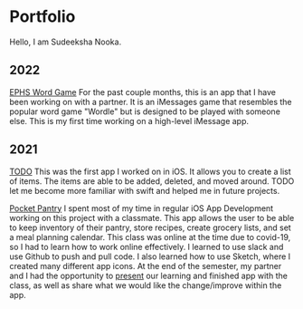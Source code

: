 # Portfolio
Hello, I am Sudeeksha Nooka.

## 2022

[EPHS Word Game](https://github.com/90306479/EPWordGuess)
For the past couple months, this is an app that I have been working on with a partner. It is an iMessages game that resembles the popular word game "Wordle" but is designed to be played with someone else. This is my first time working on a high-level iMessage app.

## 2021

[TODO](https://github.com/nsudeeksha/TODO) 
This was the first app I worked on in iOS. It allows you to create a list of items. The items are able to be added, deleted, and moved around. TODO let me become more familiar with swift and helped me in future projects. 

[Pocket Pantry](https://github.com/EPHS-iOS/GroceryTest)
I spent most of my time in regular iOS App Development working on this project with a classmate. This app allows the user to be able to keep inventory of their pantry, store recipes, create grocery lists, and set a meal planning calendar. This class was online at the time due to covid-19, so I had to learn how to work online effectively. I learned to use slack and use Github to push and pull code. I also learned how to use Sketch, where I created many different app icons. At the end of the semester, my partner and I had the opportunity to [present](https://docs.google.com/presentation/d/1nVmY10nGP_ObAj1-P91eLsXleMsBEFvc_LefuGG2nTY/edit#slide=id.p) our learning and finished app with the class, as well as share what we would like the change/improve within the app.
